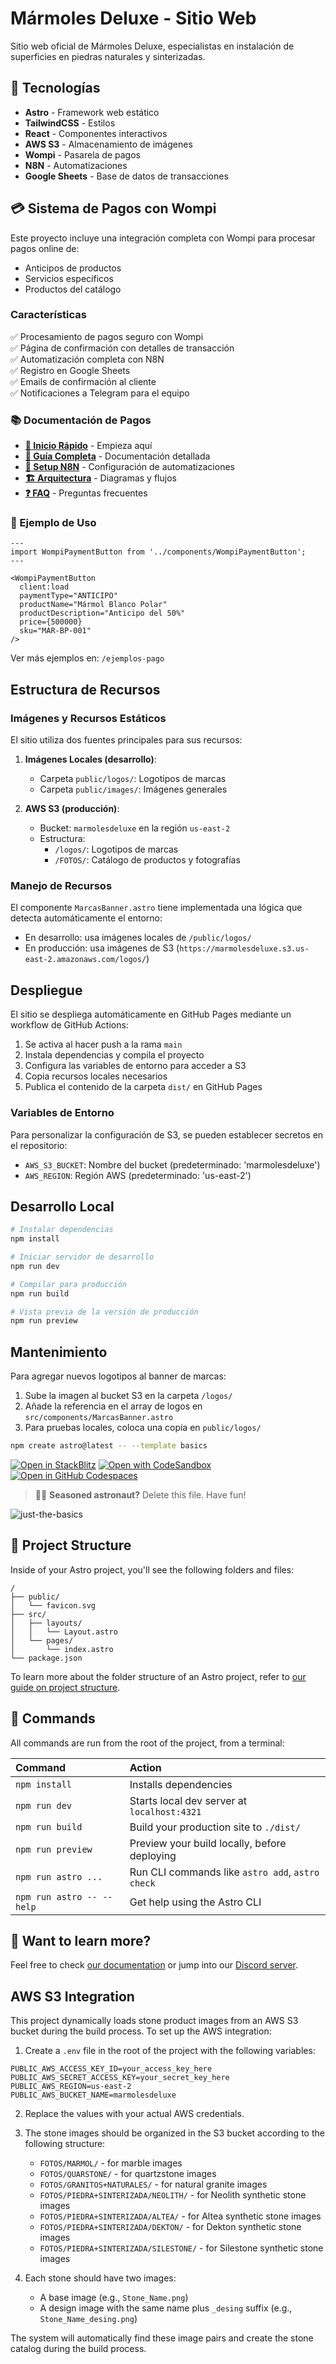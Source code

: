 # Mármoles Deluxe - Sitio Web

Sitio web oficial de Mármoles Deluxe, especialistas en instalación de superficies en piedras naturales y sinterizadas.

## 🚀 Tecnologías

- **Astro** - Framework web estático
- **TailwindCSS** - Estilos
- **React** - Componentes interactivos
- **AWS S3** - Almacenamiento de imágenes
- **Wompi** - Pasarela de pagos
- **N8N** - Automatizaciones
- **Google Sheets** - Base de datos de transacciones

## 💳 Sistema de Pagos con Wompi

Este proyecto incluye una integración completa con Wompi para procesar pagos online de:

- Anticipos de productos
- Servicios específicos
- Productos del catálogo

### Características

✅ Procesamiento de pagos seguro con Wompi  
✅ Página de confirmación con detalles de transacción  
✅ Automatización completa con N8N  
✅ Registro en Google Sheets  
✅ Emails de confirmación al cliente  
✅ Notificaciones a Telegram para el equipo

### 📚 Documentación de Pagos

- **[🚀 Inicio Rápido](./INICIO_RAPIDO.md)** - Empieza aquí
- **[📖 Guía Completa](./README_PAGOS_WOMPI.md)** - Documentación detallada
- **[🔄 Setup N8N](./SETUP_N8N.md)** - Configuración de automatizaciones
- **[🏗️ Arquitectura](./ARQUITECTURA.md)** - Diagramas y flujos
- **[❓ FAQ](./FAQ_PAGOS.md)** - Preguntas frecuentes

### 🎯 Ejemplo de Uso

```astro
---
import WompiPaymentButton from '../components/WompiPaymentButton';
---

<WompiPaymentButton
  client:load
  paymentType="ANTICIPO"
  productName="Mármol Blanco Polar"
  productDescription="Anticipo del 50%"
  price={500000}
  sku="MAR-BP-001"
/>
```

Ver más ejemplos en: `/ejemplos-pago`

## Estructura de Recursos

### Imágenes y Recursos Estáticos

El sitio utiliza dos fuentes principales para sus recursos:

1. **Imágenes Locales (desarrollo)**:

   - Carpeta `public/logos/`: Logotipos de marcas
   - Carpeta `public/images/`: Imágenes generales

2. **AWS S3 (producción)**:
   - Bucket: `marmolesdeluxe` en la región `us-east-2`
   - Estructura:
     - `/logos/`: Logotipos de marcas
     - `/FOTOS/`: Catálogo de productos y fotografías

### Manejo de Recursos

El componente `MarcasBanner.astro` tiene implementada una lógica que detecta automáticamente el entorno:

- En desarrollo: usa imágenes locales de `/public/logos/`
- En producción: usa imágenes de S3 (`https://marmolesdeluxe.s3.us-east-2.amazonaws.com/logos/`)

## Despliegue

El sitio se despliega automáticamente en GitHub Pages mediante un workflow de GitHub Actions:

1. Se activa al hacer push a la rama `main`
2. Instala dependencias y compila el proyecto
3. Configura las variables de entorno para acceder a S3
4. Copia recursos locales necesarios
5. Publica el contenido de la carpeta `dist/` en GitHub Pages

### Variables de Entorno

Para personalizar la configuración de S3, se pueden establecer secretos en el repositorio:

- `AWS_S3_BUCKET`: Nombre del bucket (predeterminado: 'marmolesdeluxe')
- `AWS_REGION`: Región AWS (predeterminado: 'us-east-2')

## Desarrollo Local

```bash
# Instalar dependencias
npm install

# Iniciar servidor de desarrollo
npm run dev

# Compilar para producción
npm run build

# Vista previa de la versión de producción
npm run preview
```

## Mantenimiento

Para agregar nuevos logotipos al banner de marcas:

1. Sube la imagen al bucket S3 en la carpeta `/logos/`
2. Añade la referencia en el array de logos en `src/components/MarcasBanner.astro`
3. Para pruebas locales, coloca una copia en `public/logos/`

```sh
npm create astro@latest -- --template basics
```

[![Open in StackBlitz](https://developer.stackblitz.com/img/open_in_stackblitz.svg)](https://stackblitz.com/github/withastro/astro/tree/latest/examples/basics)
[![Open with CodeSandbox](https://assets.codesandbox.io/github/button-edit-lime.svg)](https://codesandbox.io/p/sandbox/github/withastro/astro/tree/latest/examples/basics)
[![Open in GitHub Codespaces](https://github.com/codespaces/badge.svg)](https://codespaces.new/withastro/astro?devcontainer_path=.devcontainer/basics/devcontainer.json)

> 🧑‍🚀 **Seasoned astronaut?** Delete this file. Have fun!

![just-the-basics](https://github.com/withastro/astro/assets/2244813/a0a5533c-a856-4198-8470-2d67b1d7c554)

## 🚀 Project Structure

Inside of your Astro project, you'll see the following folders and files:

```text
/
├── public/
│   └── favicon.svg
├── src/
│   ├── layouts/
│   │   └── Layout.astro
│   └── pages/
│       └── index.astro
└── package.json
```

To learn more about the folder structure of an Astro project, refer to [our guide on project structure](https://docs.astro.build/en/basics/project-structure/).

## 🧞 Commands

All commands are run from the root of the project, from a terminal:

| Command                   | Action                                           |
| :------------------------ | :----------------------------------------------- |
| `npm install`             | Installs dependencies                            |
| `npm run dev`             | Starts local dev server at `localhost:4321`      |
| `npm run build`           | Build your production site to `./dist/`          |
| `npm run preview`         | Preview your build locally, before deploying     |
| `npm run astro ...`       | Run CLI commands like `astro add`, `astro check` |
| `npm run astro -- --help` | Get help using the Astro CLI                     |

## 👀 Want to learn more?

Feel free to check [our documentation](https://docs.astro.build) or jump into our [Discord server](https://astro.build/chat).

## AWS S3 Integration

This project dynamically loads stone product images from an AWS S3 bucket during the build process. To set up the AWS integration:

1. Create a `.env` file in the root of the project with the following variables:

```
PUBLIC_AWS_ACCESS_KEY_ID=your_access_key_here
PUBLIC_AWS_SECRET_ACCESS_KEY=your_secret_key_here
PUBLIC_AWS_REGION=us-east-2
PUBLIC_AWS_BUCKET_NAME=marmolesdeluxe
```

2. Replace the values with your actual AWS credentials.

3. The stone images should be organized in the S3 bucket according to the following structure:

   - `FOTOS/MARMOL/` - for marble images
   - `FOTOS/QUARSTONE/` - for quartzstone images
   - `FOTOS/GRANITOS+NATURALES/` - for natural granite images
   - `FOTOS/PIEDRA+SINTERIZADA/NEOLITH/` - for Neolith synthetic stone images
   - `FOTOS/PIEDRA+SINTERIZADA/ALTEA/` - for Altea synthetic stone images
   - `FOTOS/PIEDRA+SINTERIZADA/DEKTON/` - for Dekton synthetic stone images
   - `FOTOS/PIEDRA+SINTERIZADA/SILESTONE/` - for Silestone synthetic stone images

4. Each stone should have two images:
   - A base image (e.g., `Stone_Name.png`)
   - A design image with the same name plus `_desing` suffix (e.g., `Stone_Name_desing.png`)

The system will automatically find these image pairs and create the stone catalog during the build process.

